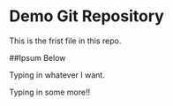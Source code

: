 # Demo Git Repository

This is the frist file in this repo.

##Ipsum Below

Typing in whatever I want.

Typing in some more!!
